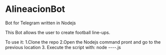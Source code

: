 # AlineacionBot
Bot for Telegram written in Nodejs

This Bot allows the user to create football line-ups.

To use it:
1.Clone the repo 
2.Open the Nodejs command pront and go to the previous location
3. Execute the script with: node ----.js
